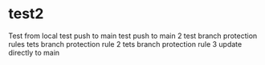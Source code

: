 # test2
Test from local
test push to main
test push to main 2
test branch protection rules
tets branch protection rule 2
tets branch protection rule 3
update directly to main
